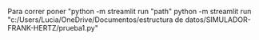 Para correr poner "python -m streamlit run "path"
python -m streamlit run "c:/Users/Lucia/OneDrive/Documentos/estructura de datos/SIMULADOR-FRANK-HERTZ/prueba1.py"